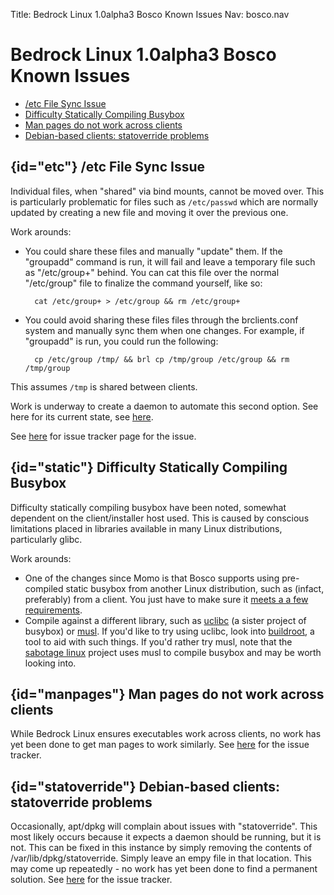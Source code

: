 Title: Bedrock Linux 1.0alpha3 Bosco Known Issues
Nav: bosco.nav

# Bedrock Linux 1.0alpha3 Bosco Known Issues

- [/etc File Sync Issue](#etc)
- [Difficulty Statically Compiling Busybox](#static)
- [Man pages do not work across clients](#manpages)
- [Debian-based clients: statoverride problems](#statoverride)

## {id="etc"} /etc File Sync Issue

Individual files, when "shared" via bind mounts, cannot be moved
over.  This is particularly problematic for files such as `/etc/passwd` which are normally updated by creating a new file and moving it over the previous one.

Work arounds:

- You could share these files and manually "update" them.  If the "groupadd" command is run, it will fail and leave a temporary file such as "/etc/group+" behind.  You can cat this file over the normal "/etc/group" file to finalize the command yourself, like so:

		cat /etc/group+ > /etc/group && rm /etc/group+

- You could avoid sharing these files files through the brclients.conf system and manually sync them when one changes.  For example, if "groupadd" is run, you could run the following:

		cp /etc/group /tmp/ && brl cp /tmp/group /etc/group && rm /tmp/group

This assumes `/tmp` is shared between clients.

Work is underway to create a daemon to automate this second option.  See here for its current state, see [here](http://bedrocklinux.org/issues/issue-a158e55ccf9aa3f6eb8036fb086f83c8cdab0cd9.html).

See [here](http://bedrocklinux.org/issues/issue-ed10277445e2bc796171ca53603f0894f300a5ef.html) for issue tracker page for the issue.

## {id="static"} Difficulty Statically Compiling Busybox

Difficulty statically compiling busybox have been noted, somewhat dependent on
the client/installer host used. This is caused by conscious limitations placed
in libraries available in many Linux distributions, particularly glibc.

Work arounds:


- One of the changes since Momo is that Bosco supports using pre-compiled
  static busybox from another Linux distribution, such as (infact, preferably)
  from a client.  You just have to make sure it [meets a a few
  requirements](install.html#busybox-test).
- Compile against a different library, such as [uclibc](http://www.uclibc.org/)
  (a sister project of busybox) or [musl](http://www.musl-libc.org/).  If you'd
  like to try using uclibc, look into
  [buildroot](http://buildroot.uclibc.org/), a tool to aid with such things.
  If you'd rather try musl, note that the [sabotage
  linux](https://github.com/rofl0r/sabotage) project uses musl to compile
  busybox and may be worth looking into.

## {id="manpages"} Man pages do not work across clients

While Bedrock Linux ensures executables work across clients, no work has yet
been done to get man pages to work similarly.  See
[here](http://bedrocklinux.org/issues/issue-2e03cf889532e11876db8b76a2263e206fabdab4.html)
for the issue tracker.

## {id="statoverride"} Debian-based clients: statoverride problems

Occasionally, apt/dpkg will complain about issues with "statoverride". This
most likely occurs because it expects a daemon should be running, but it is
not. This can be fixed in this instance by simply removing the contents of
/var/lib/dpkg/statoverride. Simply leave an empy file in that location. This
may come up repeatedly - no work has yet been done to find a permanent
solution.  See
[here](http://bedrocklinux.org/issues/issue-5b1deb0fff09c4e796bd9421b7014ccb89894f99.html)
for the issue tracker.

